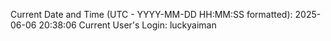 Current Date and Time (UTC - YYYY-MM-DD HH:MM:SS formatted): 2025-06-06 20:38:06
Current User's Login: luckyaiman
